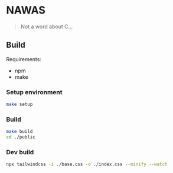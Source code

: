 # NAWAS

> Not a word about С...

## Build

Requirements:

- npm
- make

### Setup environment

```bash
make setup
```

### Build

```bash
make build
cd ./public
```

### Dev build

```bash
npx tailwindcss -i ./base.css -o ./index.css --minify --watch
```
